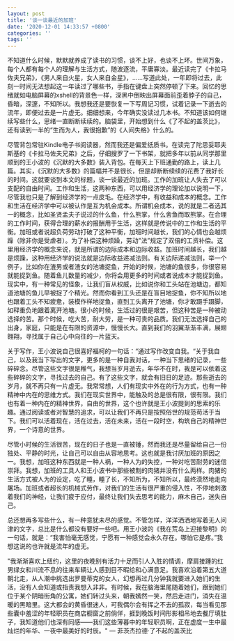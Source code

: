 ```yaml
---
layout: post
title: '谈一谈最近的加班'
date: '2020-12-01 14:33:57 +0800'
categories: ''
tags: ''
---
```


不知道什么时候，默默就养成了读书的习惯，谈不上好，也谈不上坏。世间万象，每个人都有每个人的理解与生活方式，随波逐流，平庸寡淡。最近读完了《卡拉马佐夫兄弟》，《男人来自火星，女人来自金星》，……写道此处，一年即将过去，此刻一时间无法想起这一年读过了哪些书，手指在键盘上突然停顿了下来。回忆的思绪就如电脑屏幕的xshell的背景色一样，深黑中倒映出屏幕面前歪着脖子的自己，昏暗，深邃，不知所以。我想我还是要恢复一下写周记习惯，试着记录一下逝去的流年，即便过去是一片虚无。细细想来，今年确实没读过几本书。不知道该如何继续写些什么，思绪一直断断续续的。脑袋里，开始想到什么《了不起的盖茨比》，还有读到一半的“生而为人，我很抱歉”的《人间失格》什么的。

尽管背包常驻Kindle电子书阅读器，然而我还是偏爱纸质书。在读完了陀思妥耶夫斯基的《卡拉马佐夫兄弟》之后，仔细搜罗了一下书架，就把多年以前从同学那里顺到的王小波的《沉默的大多数》装入背包。在每天上下班通勤的路上，读上几篇。其实，《沉默的大多数》的篇幅并不是很长，但是却断断续续的花费了我好长的时间。这就要谈到本文的标题，谈一谈最近的加班。工作的加班让人失去了可以支配的自由时间。工作和生活，这两种东西，可以用经济学的理论加以说明一下，尽管我也只是了解到经济学的一点皮毛。在经济学中，有收益和成本的概念。工作和生活在经济学中可以被认作是互为机会成本。所谓机会成本，说的就是二者选其一的概念，比如圣贤孟夫子说过的什么鱼，什么熊掌，什么舍鱼而取熊掌。在合理的工作时间，获得合理的薪水的报酬用于生活，这样就是传说中的工作和生活的平衡。加班或者说超负荷劳动打破了这种平衡，加班时间越长，我们的心情也会越烦躁（除非你是受虐者）。为了补偿这种烦躁，劳动"法”规定了双倍的工资补偿。这里用经济学的概念来说，就是所谓的边际成本和边际收益。加班时间越长，我们越是烦躁，这种用经济学的说法就是边际收益递减法则。有关边际递减法则，举一个例子，比如你在渣男或者渣女的池塘捉鱼，开始的时候，池塘的鱼很多，你很容易就能捉到鱼。随着鱼儿数量的减少，你将会用更多的时间或者说成本才能捉到鱼。现实中，有一种常见的怪象，让我们盲从权威，比如说你和工头站在池塘边，都知道池塘的鱼儿早被捉了个精光。然而你看到工头还是在盲目地捉鱼，你不知所以地也跟着工头不知疲惫，装模作样地捉鱼，直到工头离开了池塘，你才敢蹑手蹑脚，如释重负地跟着离开池塘。很小的时候，生活过的很是艰苦，但这种苦是一种被动选择的苦。那个时候，吃大苦，耐大劳，是一种可贵的品质。我们无法选择自己的出身，家庭，只能是在有限的资源中，慢慢长大。直到我们的羽翼渐渐丰满，展翅翱翔，寻找属于自己心中向往的一片蓝天。

关于写作，王小波说自己很喜好福柯的一句话：“通过写作改变自我。“关于我自己，以及我当下写出的文字，更多的是一种自我对话，一种当下思绪的记录，一些碎碎念。尽管这些文字很是稚气，我想当岁月逝去，年华不在时，我是可以依着这些碎碎的文字，寻找过去的自己。有了这些文字，就会有旧日的足迹。那些逝去的岁月，就不再只有一片虚无。我常常想，人们有现实中外在的行为方式，也有一种精神中内在的思维方式。我们在现实世界中，能触及的总是很有限，很有限。我们也有着一种内在的精神世界，自由的世界，这个也许就是王小波提到的思索的乐趣。通过阅读或者对智慧的追求，可以让我们不再只是按照俗世的规范苟活于当下。我们可以活着现在，活在过去，活在未来，活在一段时空，构筑自己的精神世界，一个诗意的世界。

尽管小时候的生活很苦，现在的日子也是一直被锤，然而我还是尽量留给自己一份独处、平静的时光，让自己可以自由从容地思考。这也就是我讨厌加班的原因之一。我想，加班这种东西就是一种人祸，一种人为的失控，一种对吃苦耐劳的迷信崇拜。我想，加班的工具人和王小波书中那些被劁的肉猪并没有什么两样。肉猪的生活方式被人为的设定，吃了睡，睡了长，不知所为，不知所以，最终漠然地走向屠场。加班或者超长的机械式劳作，对我们的生活有很严重的侵入性，不停地刺激着我们的神经，让我们疲于应付，最终让我们失去思考的能力，麻木自己，迷失自己。

总还想再多写些什么，有一种意犹未尽的感觉。不管怎样，洋洋洒洒地写着无人问津的文字，总比是什么都没有要好一些吧。用王小波的《我在荒岛上迎接黎明》的一句话，就是：“我害怕毫无感觉，宁愿有一种感觉会永久存在。哪怕它是疼。”我想这说的也许就是流年的虚无。

"我渐渐喜欢上纽约，这里的夜晚别有活力十足而引人入胜的情调，摩肩接踵的红男绿女和川流不息的往来车辆让人感到目不暇给和心满意足。我喜欢沿着第五大道朝北走，从人潮中挑选出罗曼蒂克的女人，幻想再过几分钟我就要进入她们的生活，没有人会知道或指责我想入非非。有时候，我在脑海里尾随着她们，跟到她们位于某个阴暗街角的公寓，她们转过头来，朝我嫣然一笑，然后走进门，消失在温暖的黑暗里。这大都会的黄昏很迷人，可我偶尔会有挥之不去的孤寂，每当看见那些囊中羞涩的年轻职员在商店橱窗之前倘佯，捱到晚饭时间形影相吊地去餐厅填肚子，我知道他们也深有同感——我们这些薄暮中的年轻职员啊，正在虚度一生中最灿烂的年华、一夜中最美好的时辰。"
― 菲茨杰拉德·了不起的盖茨比

